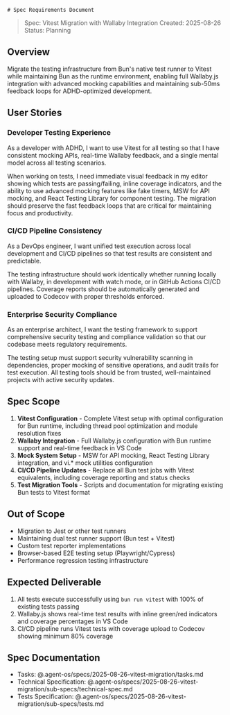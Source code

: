 	# Spec Requirements Document

> Spec: Vitest Migration with Wallaby Integration
> Created: 2025-08-26
> Status: Planning

## Overview

Migrate the testing infrastructure from Bun's native test runner to Vitest while maintaining Bun as the runtime environment, enabling full Wallaby.js integration with advanced mocking capabilities and maintaining sub-50ms feedback loops for ADHD-optimized development.

## User Stories

### Developer Testing Experience

As a developer with ADHD, I want to use Vitest for all testing so that I have consistent mocking APIs, real-time Wallaby feedback, and a single mental model across all testing scenarios.

When working on tests, I need immediate visual feedback in my editor showing which tests are passing/failing, inline coverage indicators, and the ability to use advanced mocking features like fake timers, MSW for API mocking, and React Testing Library for component testing. The migration should preserve the fast feedback loops that are critical for maintaining focus and productivity.

### CI/CD Pipeline Consistency

As a DevOps engineer, I want unified test execution across local development and CI/CD pipelines so that test results are consistent and predictable.

The testing infrastructure should work identically whether running locally with Wallaby, in development with watch mode, or in GitHub Actions CI/CD pipelines. Coverage reports should be automatically generated and uploaded to Codecov with proper thresholds enforced.

### Enterprise Security Compliance

As an enterprise architect, I want the testing framework to support comprehensive security testing and compliance validation so that our codebase meets regulatory requirements.

The testing setup must support security vulnerability scanning in dependencies, proper mocking of sensitive operations, and audit trails for test execution. All testing tools should be from trusted, well-maintained projects with active security updates.

## Spec Scope

1. **Vitest Configuration** - Complete Vitest setup with optimal configuration for Bun runtime, including thread pool optimization and module resolution fixes
2. **Wallaby Integration** - Full Wallaby.js configuration with Bun runtime support and real-time feedback in VS Code
3. **Mock System Setup** - MSW for API mocking, React Testing Library integration, and vi.* mock utilities configuration
4. **CI/CD Pipeline Updates** - Replace all Bun test jobs with Vitest equivalents, including coverage reporting and status checks
5. **Test Migration Tools** - Scripts and documentation for migrating existing Bun tests to Vitest format

## Out of Scope

- Migration to Jest or other test runners
- Maintaining dual test runner support (Bun test + Vitest)
- Custom test reporter implementations
- Browser-based E2E testing setup (Playwright/Cypress)
- Performance regression testing infrastructure

## Expected Deliverable

1. All tests execute successfully using `bun run vitest` with 100% of existing tests passing
2. Wallaby.js shows real-time test results with inline green/red indicators and coverage percentages in VS Code
3. CI/CD pipeline runs Vitest tests with coverage upload to Codecov showing minimum 80% coverage

## Spec Documentation

- Tasks: @.agent-os/specs/2025-08-26-vitest-migration/tasks.md
- Technical Specification: @.agent-os/specs/2025-08-26-vitest-migration/sub-specs/technical-spec.md
- Tests Specification: @.agent-os/specs/2025-08-26-vitest-migration/sub-specs/tests.md